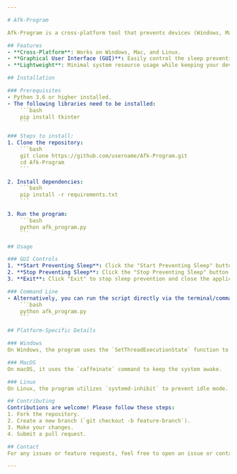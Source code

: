 ```yaml
---

# Afk-Program

Afk-Program is a cross-platform tool that prevents devices (Windows, Mac, and Linux) from going to sleep or entering idle mode. The program includes an easy-to-use graphical user interface (GUI) for starting and stopping sleep prevention with just a click. This is perfect for ensuring that long-running processes, downloads, or streams aren’t interrupted when you're away from your machine.

## Features
- **Cross-Platform**: Works on Windows, Mac, and Linux.
- **Graphical User Interface (GUI)**: Easily control the sleep prevention with a user-friendly interface.
- **Lightweight**: Minimal system resource usage while keeping your device awake.

## Installation

### Prerequisites
- Python 3.6 or higher installed.
- The following libraries need to be installed:
    ```bash
    pip install tkinter
    ```

### Steps to install:
1. Clone the repository:
    ```bash
    git clone https://github.com/username/Afk-Program.git
    cd Afk-Program
    ```

2. Install dependencies:
    ```bash
    pip install -r requirements.txt
    ```

3. Run the program:
    ```bash
    python afk_program.py
    ```

## Usage

### GUI Controls
1. **Start Preventing Sleep**: Click the "Start Preventing Sleep" button to begin keeping the system awake.
2. **Stop Preventing Sleep**: Click the "Stop Preventing Sleep" button to allow the system to sleep again.
3. **Exit**: Click "Exit" to stop sleep prevention and close the application.

### Command Line
- Alternatively, you can run the script directly via the terminal/command line:
    ```bash
    python afk_program.py
    ```

## Platform-Specific Details

### Windows
On Windows, the program uses the `SetThreadExecutionState` function to prevent system sleep.

### MacOS
On macOS, it uses the `caffeinate` command to keep the system awake.

### Linux
On Linux, the program utilizes `systemd-inhibit` to prevent idle mode.

## Contributing
Contributions are welcome! Please follow these steps:
1. Fork the repository.
2. Create a new branch (`git checkout -b feature-branch`).
3. Make your changes.
4. Submit a pull request.

## Contact
For any issues or feature requests, feel free to open an issue or contact the project maintainer at `rijanbhattarailol@example.com`.

---
```

